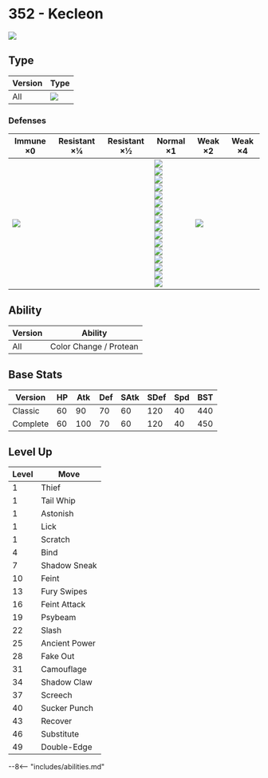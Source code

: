 # 352 - Kecleon
![][352]

## Type

Version | Type
---     | ---
All     | ![][normal]

### Defenses

Immune ×0      | Resistant ×¼ | Resistant ×½ | Normal ×1                                                                                                                                                                                                                           | Weak ×2           | Weak ×4
---            | ---          | ---          | ---                                                                                                                                                                                                                                 | ---               | ---
![][ghost]<br> | &nbsp;       | &nbsp;       | ![][normal]<br>![][flying]<br>![][poison]<br>![][ground]<br>![][rock]<br>![][bug]<br>![][steel]<br>![][fire]<br>![][water]<br>![][grass]<br>![][electric]<br>![][psychic]<br>![][ice]<br>![][dragon]<br>![][dark]<br>![][fairy]<br> | ![][fighting]<br> | &nbsp;

## Ability

Version | Ability
---     | ---
All     | Color Change / Protean

## Base Stats

Version  | HP  | Atk | Def | SAtk | SDef | Spd | BST
---      | --- | --- | --- | ---  | ---  | --- | ---
Classic  | 60  | 90  | 70  | 60   | 120  | 40  | 440
Complete | 60  | 100 | 70  | 60   | 120  | 40  | 450

## Level Up

Level | Move
---   | ---
1     | Thief
1     | Tail Whip
1     | Astonish
1     | Lick
1     | Scratch
4     | Bind
7     | Shadow Sneak
10    | Feint
13    | Fury Swipes
16    | Feint Attack
19    | Psybeam
22    | Slash
25    | Ancient Power
28    | Fake Out
31    | Camouflage
34    | Shadow Claw
37    | Screech
40    | Sucker Punch
43    | Recover
46    | Substitute
49    | Double-Edge


--8<-- "includes/abilities.md"

[352]: ../img/pokemon/352.png
[normal]: ../img/types/normal.png
[fire]: ../img/types/fire.png
[fighting]: ../img/types/fighting.png
[water]: ../img/types/water.png
[flying]: ../img/types/flying.png
[grass]: ../img/types/grass.png
[poison]: ../img/types/poison.png
[electric]: ../img/types/electric.png
[ground]: ../img/types/ground.png
[psychic]: ../img/types/psychic.png
[rock]: ../img/types/rock.png
[ice]: ../img/types/ice.png
[bug]: ../img/types/bug.png
[dragon]: ../img/types/dragon.png
[ghost]: ../img/types/ghost.png
[dark]: ../img/types/dark.png
[steel]: ../img/types/steel.png
[fairy]: ../img/types/fairy.png
